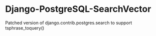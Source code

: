 # Django-PostgreSQL-SearchVector
Patched version of django.contrib.postgres.search to support tsphrase_toquery()
